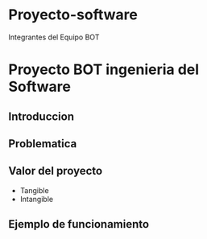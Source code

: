 # Proyecto-software

Integrantes del Equipo BOT
# Proyecto BOT ingenieria del Software
## Introduccion

## Problematica

## Valor del proyecto
- Tangible
- Intangible

## Ejemplo de funcionamiento

